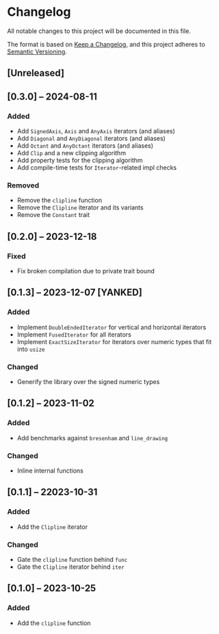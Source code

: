 # Changelog

All notable changes to this project will be documented in this file.

The format is based on [Keep a Changelog](https://keepachangelog.com/en/1.0.0/),
and this project adheres to [Semantic Versioning](https://semver.org/spec/v2.0.0.html).

## [Unreleased]

## [0.3.0] – 2024-08-11

### Added

- Add `SignedAxis`, `Axis` and `AnyAxis` iterators (and aliases)
- Add `Diagonal` and `AnyDiagonal` iterators (and aliases)
- Add `Octant` and `AnyOctant` iterators (and aliases)
- Add `Clip` and a new clipping algorithm
- Add property tests for the clipping algorithm
- Add compile-time tests for `Iterator`-related impl checks

### Removed

- Remove the `clipline` function
- Remove the `Clipline` iterator and its variants
- Remove the `Constant` trait

## [0.2.0] – 2023-12-18

### Fixed

- Fix broken compilation due to private trait bound

## [0.1.3] – 2023-12-07 [YANKED]

### Added

- Implement `DoubleEndedIterator` for vertical and horizontal iterators
- Implement `FusedIterator` for all iterators
- Implement `ExactSizeIterator` for iterators over numeric types that fit into `usize`

### Changed

- Generify the library over the signed numeric types

## [0.1.2] – 2023-11-02

### Added

- Add benchmarks against `bresenham` and `line_drawing`

### Changed

- Inline internal functions

## [0.1.1] – 22023-10-31

### Added

- Add the `Clipline` iterator

### Changed

- Gate the `clipline` function behind `func`
- Gate the `Clipline` iterator behind `iter`

## [0.1.0] – 2023-10-25

### Added

- Add the `clipline` function
